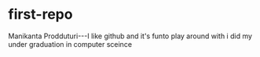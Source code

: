 # first-repo
Manikanta Prodduturi---I like github and it's funto play around with
i did 
my under graduation
in computer sceince 